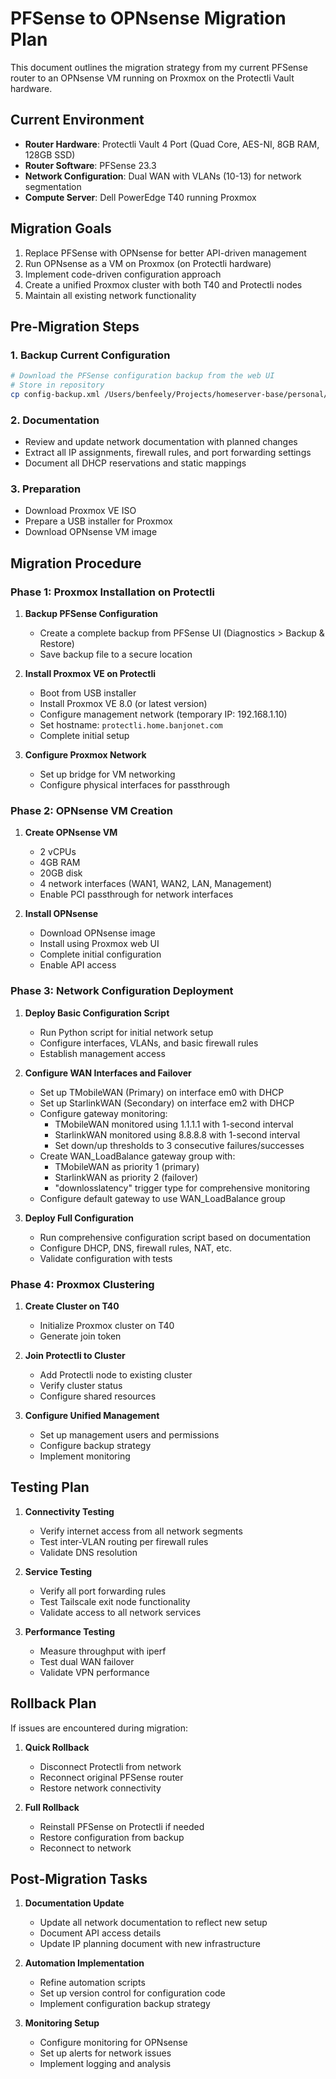 # PFSense to OPNsense Migration Plan

This document outlines the migration strategy from my current PFSense router to an OPNsense VM running on Proxmox on the Protectli Vault hardware.

## Current Environment

- **Router Hardware**: Protectli Vault 4 Port (Quad Core, AES-NI, 8GB RAM, 128GB SSD)
- **Router Software**: PFSense 23.3
- **Network Configuration**: Dual WAN with VLANs (10-13) for network segmentation
- **Compute Server**: Dell PowerEdge T40 running Proxmox

## Migration Goals

1. Replace PFSense with OPNsense for better API-driven management
2. Run OPNsense as a VM on Proxmox (on Protectli hardware)
3. Implement code-driven configuration approach
4. Create a unified Proxmox cluster with both T40 and Protectli nodes
5. Maintain all existing network functionality

## Pre-Migration Steps

### 1. Backup Current Configuration

```bash
# Download the PFSense configuration backup from the web UI
# Store in repository
cp config-backup.xml /Users/benfeely/Projects/homeserver-base/personal/backup/
```

### 2. Documentation

- Review and update network documentation with planned changes
- Extract all IP assignments, firewall rules, and port forwarding settings
- Document all DHCP reservations and static mappings

### 3. Preparation

- Download Proxmox VE ISO
- Prepare a USB installer for Proxmox
- Download OPNsense VM image

## Migration Procedure

### Phase 1: Proxmox Installation on Protectli

1. **Backup PFSense Configuration**
   - Create a complete backup from PFSense UI (Diagnostics > Backup & Restore)
   - Save backup file to a secure location

2. **Install Proxmox VE on Protectli**
   - Boot from USB installer
   - Install Proxmox VE 8.0 (or latest version)
   - Configure management network (temporary IP: 192.168.1.10)
   - Set hostname: `protectli.home.banjonet.com`
   - Complete initial setup

3. **Configure Proxmox Network**
   - Set up bridge for VM networking
   - Configure physical interfaces for passthrough

### Phase 2: OPNsense VM Creation

1. **Create OPNsense VM**
   - 2 vCPUs
   - 4GB RAM
   - 20GB disk
   - 4 network interfaces (WAN1, WAN2, LAN, Management)
   - Enable PCI passthrough for network interfaces

2. **Install OPNsense**
   - Download OPNsense image
   - Install using Proxmox web UI
   - Complete initial configuration
   - Enable API access

### Phase 3: Network Configuration Deployment

1. **Deploy Basic Configuration Script**
   - Run Python script for initial network setup
   - Configure interfaces, VLANs, and basic firewall rules
   - Establish management access

2. **Configure WAN Interfaces and Failover**
   - Set up TMobileWAN (Primary) on interface em0 with DHCP
   - Set up StarlinkWAN (Secondary) on interface em2 with DHCP
   - Configure gateway monitoring:
     - TMobileWAN monitored using 1.1.1.1 with 1-second interval
     - StarlinkWAN monitored using 8.8.8.8 with 1-second interval
     - Set down/up thresholds to 3 consecutive failures/successes
   - Create WAN_LoadBalance gateway group with:
     - TMobileWAN as priority 1 (primary)
     - StarlinkWAN as priority 2 (failover)
     - "downlosslatency" trigger type for comprehensive monitoring
   - Configure default gateway to use WAN_LoadBalance group

3. **Deploy Full Configuration**
   - Run comprehensive configuration script based on documentation
   - Configure DHCP, DNS, firewall rules, NAT, etc.
   - Validate configuration with tests

### Phase 4: Proxmox Clustering

1. **Create Cluster on T40**
   - Initialize Proxmox cluster on T40
   - Generate join token

2. **Join Protectli to Cluster**
   - Add Protectli node to existing cluster
   - Verify cluster status
   - Configure shared resources

3. **Configure Unified Management**
   - Set up management users and permissions
   - Configure backup strategy
   - Implement monitoring

## Testing Plan

1. **Connectivity Testing**
   - Verify internet access from all network segments
   - Test inter-VLAN routing per firewall rules
   - Validate DNS resolution

2. **Service Testing**
   - Verify all port forwarding rules
   - Test Tailscale exit node functionality
   - Validate access to all network services

3. **Performance Testing**
   - Measure throughput with iperf
   - Test dual WAN failover
   - Validate VPN performance

## Rollback Plan

If issues are encountered during migration:

1. **Quick Rollback**
   - Disconnect Protectli from network
   - Reconnect original PFSense router
   - Restore network connectivity

2. **Full Rollback**
   - Reinstall PFSense on Protectli if needed
   - Restore configuration from backup
   - Reconnect to network

## Post-Migration Tasks

1. **Documentation Update**
   - Update all network documentation to reflect new setup
   - Document API access details
   - Update IP planning document with new infrastructure

2. **Automation Implementation**
   - Refine automation scripts
   - Set up version control for configuration code
   - Implement configuration backup strategy

3. **Monitoring Setup**
   - Configure monitoring for OPNsense
   - Set up alerts for network issues
   - Implement logging and analysis
